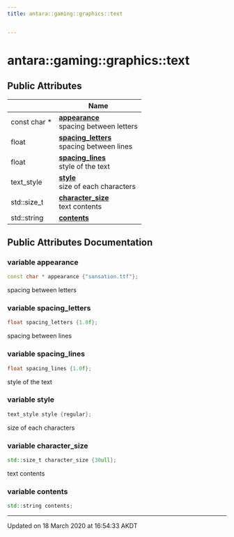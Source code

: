 ```yaml
---
title: antara::gaming::graphics::text


---
```


# antara::gaming::graphics::text

















## Public Attributes

|                | Name           |
| -------------- | -------------- |
| const char * | **[appearance](Classes/structantara_1_1gaming_1_1graphics_1_1text.md#variable-appearance)** <br>spacing between letters  |
| float | **[spacing_letters](Classes/structantara_1_1gaming_1_1graphics_1_1text.md#variable-spacing_letters)** <br>spacing between lines  |
| float | **[spacing_lines](Classes/structantara_1_1gaming_1_1graphics_1_1text.md#variable-spacing_lines)** <br>style of the text  |
| text_style | **[style](Classes/structantara_1_1gaming_1_1graphics_1_1text.md#variable-style)** <br>size of each characters  |
| std::size_t | **[character_size](Classes/structantara_1_1gaming_1_1graphics_1_1text.md#variable-character_size)** <br>text contents  |
| std::string | **[contents](Classes/structantara_1_1gaming_1_1graphics_1_1text.md#variable-contents)**  |












## Public Attributes Documentation

### variable appearance

```cpp
const char * appearance {"sansation.ttf"};
```

spacing between letters 



























### variable spacing_letters

```cpp
float spacing_letters {1.0f};
```

spacing between lines 



























### variable spacing_lines

```cpp
float spacing_lines {1.0f};
```

style of the text 



























### variable style

```cpp
text_style style {regular};
```

size of each characters 



























### variable character_size

```cpp
std::size_t character_size {30ull};
```

text contents 



























### variable contents

```cpp
std::string contents;
```
































-------------------------------

Updated on 18 March 2020 at 16:54:33 AKDT